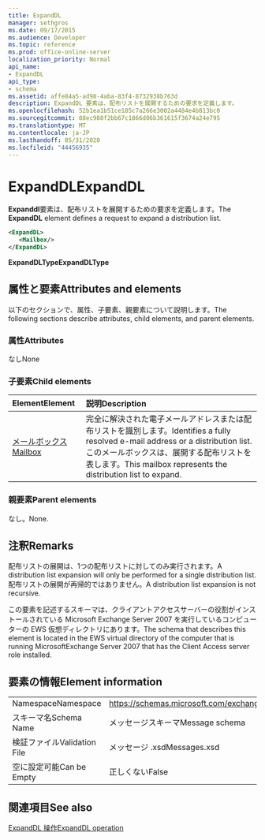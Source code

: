 ```yaml
---
title: ExpandDL
manager: sethgros
ms.date: 09/17/2015
ms.audience: Developer
ms.topic: reference
ms.prod: office-online-server
localization_priority: Normal
api_name:
- ExpandDL
api_type:
- schema
ms.assetid: affe84a5-ad98-4aba-83f4-8732938b763d
description: ExpandDL 要素は、配布リストを展開するための要求を定義します。
ms.openlocfilehash: 52b1ea1b51ce185c7a266e3002a4484e4b813bc0
ms.sourcegitcommit: 88ec988f2bb67c1866d06b361615f3674a24e795
ms.translationtype: MT
ms.contentlocale: ja-JP
ms.lasthandoff: 05/31/2020
ms.locfileid: "44456935"
---
```

# <a name="expanddl"></a><span data-ttu-id="4596e-103">ExpandDL</span><span class="sxs-lookup"><span data-stu-id="4596e-103">ExpandDL</span></span>

<span data-ttu-id="4596e-104">**Expanddl**要素は、配布リストを展開するための要求を定義します。</span><span class="sxs-lookup"><span data-stu-id="4596e-104">The **ExpandDL** element defines a request to expand a distribution list.</span></span> 
  
```xml
<ExpandDL>
   <Mailbox/>
</ExpandDL>
```

 <span data-ttu-id="4596e-105">**ExpandDLType**</span><span class="sxs-lookup"><span data-stu-id="4596e-105">**ExpandDLType**</span></span>
## <a name="attributes-and-elements"></a><span data-ttu-id="4596e-106">属性と要素</span><span class="sxs-lookup"><span data-stu-id="4596e-106">Attributes and elements</span></span>

<span data-ttu-id="4596e-107">以下のセクションで、属性、子要素、親要素について説明します。</span><span class="sxs-lookup"><span data-stu-id="4596e-107">The following sections describe attributes, child elements, and parent elements.</span></span>
  
### <a name="attributes"></a><span data-ttu-id="4596e-108">属性</span><span class="sxs-lookup"><span data-stu-id="4596e-108">Attributes</span></span>

<span data-ttu-id="4596e-109">なし</span><span class="sxs-lookup"><span data-stu-id="4596e-109">None</span></span>
  
### <a name="child-elements"></a><span data-ttu-id="4596e-110">子要素</span><span class="sxs-lookup"><span data-stu-id="4596e-110">Child elements</span></span>

|<span data-ttu-id="4596e-111">**Element**</span><span class="sxs-lookup"><span data-stu-id="4596e-111">**Element**</span></span>|<span data-ttu-id="4596e-112">**説明**</span><span class="sxs-lookup"><span data-stu-id="4596e-112">**Description**</span></span>|
|:-----|:-----|
|[<span data-ttu-id="4596e-113">メールボックス</span><span class="sxs-lookup"><span data-stu-id="4596e-113">Mailbox</span></span>](mailbox.md) <br/> |<span data-ttu-id="4596e-114">完全に解決された電子メールアドレスまたは配布リストを識別します。</span><span class="sxs-lookup"><span data-stu-id="4596e-114">Identifies a fully resolved e-mail address or a distribution list.</span></span> <span data-ttu-id="4596e-115">このメールボックスは、展開する配布リストを表します。</span><span class="sxs-lookup"><span data-stu-id="4596e-115">This mailbox represents the distribution list to expand.</span></span>  <br/> |
   
### <a name="parent-elements"></a><span data-ttu-id="4596e-116">親要素</span><span class="sxs-lookup"><span data-stu-id="4596e-116">Parent elements</span></span>

<span data-ttu-id="4596e-117">なし。</span><span class="sxs-lookup"><span data-stu-id="4596e-117">None.</span></span>
  
## <a name="remarks"></a><span data-ttu-id="4596e-118">注釈</span><span class="sxs-lookup"><span data-stu-id="4596e-118">Remarks</span></span>

<span data-ttu-id="4596e-119">配布リストの展開は、1つの配布リストに対してのみ実行されます。</span><span class="sxs-lookup"><span data-stu-id="4596e-119">A distribution list expansion will only be performed for a single distribution list.</span></span> <span data-ttu-id="4596e-120">配布リストの展開が再帰的ではありません。</span><span class="sxs-lookup"><span data-stu-id="4596e-120">A distribution list expansion is not recursive.</span></span>
  
<span data-ttu-id="4596e-121">この要素を記述するスキーマは、クライアントアクセスサーバーの役割がインストールされている Microsoft Exchange Server 2007 を実行しているコンピューターの EWS 仮想ディレクトリにあります。</span><span class="sxs-lookup"><span data-stu-id="4596e-121">The schema that describes this element is located in the EWS virtual directory of the computer that is running MicrosoftExchange Server 2007 that has the Client Access server role installed.</span></span>
  
## <a name="element-information"></a><span data-ttu-id="4596e-122">要素の情報</span><span class="sxs-lookup"><span data-stu-id="4596e-122">Element information</span></span>

|||
|:-----|:-----|
|<span data-ttu-id="4596e-123">Namespace</span><span class="sxs-lookup"><span data-stu-id="4596e-123">Namespace</span></span>  <br/> |https://schemas.microsoft.com/exchange/services/2006/messages  <br/> |
|<span data-ttu-id="4596e-124">スキーマ名</span><span class="sxs-lookup"><span data-stu-id="4596e-124">Schema Name</span></span>  <br/> |<span data-ttu-id="4596e-125">メッセージスキーマ</span><span class="sxs-lookup"><span data-stu-id="4596e-125">Message schema</span></span>  <br/> |
|<span data-ttu-id="4596e-126">検証ファイル</span><span class="sxs-lookup"><span data-stu-id="4596e-126">Validation File</span></span>  <br/> |<span data-ttu-id="4596e-127">メッセージ .xsd</span><span class="sxs-lookup"><span data-stu-id="4596e-127">Messages.xsd</span></span>  <br/> |
|<span data-ttu-id="4596e-128">空に設定可能</span><span class="sxs-lookup"><span data-stu-id="4596e-128">Can be Empty</span></span>  <br/> |<span data-ttu-id="4596e-129">正しくない</span><span class="sxs-lookup"><span data-stu-id="4596e-129">False</span></span>  <br/> |
   
## <a name="see-also"></a><span data-ttu-id="4596e-130">関連項目</span><span class="sxs-lookup"><span data-stu-id="4596e-130">See also</span></span>



[<span data-ttu-id="4596e-131">ExpandDL 操作</span><span class="sxs-lookup"><span data-stu-id="4596e-131">ExpandDL operation</span></span>](expanddl-operation.md)

